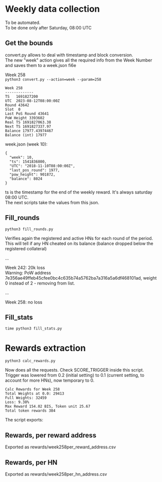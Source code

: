 # Weekly data collection

To be automated.  
To be done only after Saturday, 08:00 UTC


## Get the bounds

convert.py allows to deal with timestamp and block conversion.  
The new "week" action gives all the required info from the Week Number and saves them to a week.json fi6e

Week 258  
`python3 convert.py --action=week --param=258`

```
Week 258
-------------
TS   1691827200
UTC  2023-08-12T08:00:00Z
Round 43642
Slot  0
Last PoS Round 43641
PoW Height 3393602
Real TS 1691827063.38
Next TS 1691827337.97
Balance 17977.43974467
Balance (int) 17977

```

week.json (week 10):
```
{
  "week": 10,
  "ts": 1541836800,
  "UTC": "2018-11-10T08:00:00Z",
  "last_pos_round": 1977,
  "pow_height": 901872,
  "balance": 8024
}
```
 
ts is the timestamp for the end of the weekly reward. It's always saturday 08:00 UTC.  
The next scripts take the values from this json.

## Fill_rounds

`python3 fill_rounds.py`  

Verifies again the registered and active HNs for each round of the period.   
This will tell if any HN cheated on its balance (balance dropped below the registered collateral)

...


Week 242:  20k loss  
Warning: PoW address 7e356ae49ffeb45cfee0bc4c635b74a5762ba7a316a5a6df468101ad, weight 0 instead of 2 - removing from list.

... 

Week 258:  no loss  

## Fill_stats

`time python3 fill_stats.py`  

# Rewards extraction

`python3 calc_rewards.py`

Now does all the requests. Check SCORE_TRIGGER inside this script.  
Trigger was lowered from 0.2 (initial setting) to 0.1 (current setting, to account for more HNs), now temporary to 0.

```
Calc Rewards for Week 258
Total Weights at 0.0: 29413
Full Weights: 32459
Loss: 9.38%
Max Reward 154.02 BIS, Token unit 25.67
Total token rewards 384

```

The script exports:
 
## Rewards, per reward address  
Exported as rewards/week258per_reward_address.csv

## Rewards, per HN
Exported as rewards/week258per_hn_address.csv
